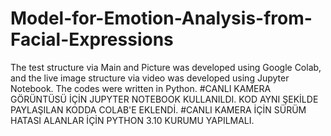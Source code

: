 # Model-for-Emotion-Analysis-from-Facial-Expressions
The test structure via Main and Picture was developed using Google Colab, and the live image structure via video was developed using Jupyter Notebook. The codes were written in Python.
#CANLI KAMERA GÖRÜNTÜSÜ İÇİN JUPYTER NOTEBOOK KULLANILDI. KOD AYNI ŞEKİLDE PAYLAŞILAN KODDA COLAB'E EKLENDİ.
#CANLI KAMERA İÇİN SÜRÜM HATASI ALANLAR İÇİN PYTHON 3.10 KURUMU YAPILMALI.
